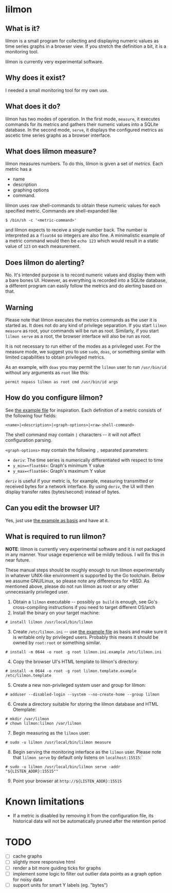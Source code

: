 # lilmon

## What is it?

lilmon is a small program for collecting and displaying numeric values as time
series graphs in a browser view. If you stretch the definition a bit, it is a
monitoring tool.

lilmon is currently very experimental software.

## Why does it exist?

I needed a small monitoring tool for my own use.

## What does it do?

lilmon has two modes of operation. In the first mode, `measure`, it executes
commands for its metrics and gathers their numeric values into a SQLite
database. In the second mode, `serve`, it displays the configured metrics as
ascetic time series graphs as a browser interface.

## What does lilmon measure?

lilmon measures numbers. To do this, lilmon is given a set of *metrics*. Each
metric has a

- name
- description
- graphing options
- command.

lilmon uses raw shell-commands to obtain these numeric values for each specified
metric. Commands are shell-expanded like

    $ /bin/sh -c '<metric-command>'

and lilmon expects to receive a single number back. The number is interpreted as
a `float64` so integers are also fine. A minimalistic example of a metric
command would then be `echo 123` which would result in a static value of `123`
on each measurement.

## Does lilmon do alerting?

No. It's intended purpose is to record numeric values and display them with a
bare bones UI. However, as everything is recorded into a SQLite database, a
different program can easily follow the metrics and do alerting based on that.

## Warning

Please note that lilmon executes the metrics commands as the user it is started
as. It does not do any kind of privilege separation. If you start `lilmon
measure` as root, your commands will be run as root. Similarly, if you start
`lilmon serve` as a root, the browser interface will also be run as root.

It is not necessary to run either of the modes as a privileged user. For the
measure mode, we suggest you to use `sudo`, `doas`, or something similar with
limited capabilities to obtain privileged metrics.

As an example, with `doas` you may permit the `lilmon` user to run
`/usr/bin/id` without any arguments as `root` like this:

```doas
permit nopass lilmon as root cmd /usr/bin/id args
```

## How do you configure lilmon?

See [the example file](lilmon.ini.example) for inspiration. Each definition of a
metric consists of the following four fields:

    <name>|<description>|<graph-options>|<raw-shell-command>

The shell command may contain `|` characters -- it will not affect configuration
parsing.

`<graph-options>` may contain the following `,` separated parameters:

  - `deriv`: The time series is numerically differentiated with respect to time
  - `y_min=<float64>`: Graph's minimum Y value
  - `y_max=<float64>`: Graph's maximum Y value

`deriv` is useful if your metric is, for example, measuring transmitted or
received bytes for a network interface. By using `deriv`, the UI will then
display transfer rates (bytes/second) instead of bytes.

## Can you edit the browser UI?

Yes, just use [the example as basis](lilmon.template.example) and have at it.

## What is required to run lilmon?

**NOTE**: lilmon is currently very experimental software and it is not packaged
in any manner. Your usage experience will be mildly tedious. I will fix this in
near future.

These manual steps should be roughly enough to run lilmon experimentally in
whatever UNIX-like environment is supported by the Go toolchain. Below we assume
GNU/Linux, so please note any differences for *BSD. As mentioned above, please
do not run lilmon as root or any other unnecessarily privileged user.

1. Obtain a `lilmon` executable -- possibly `go build` is enough, see Go's
   cross-compiling instructions if you need to target different OS/arch
2. Install the binary on your target machine:
```
# install lilmon /usr/local/bin/lilmon
```
3. Create `/etc/lilmon.ini` -- use [the example file](lilmon.ini.example) as
   basis and make sure it is writable only by privileged users. Probably this
   means it should be owned by `root:root` or something similar.
```
# install -m 0644 -o root -g root lilmon.ini.example /etc/lilmon.ini
```

4. Copy the browser UI's HTML template to lilmon's directory:
```
# install -m 0644 -o root -g root lilmon.template.example /etc/lilmon.template
```
5. Create a new non-privileged system user and group for lilmon:
```
# adduser --disabled-login --system --no-create-home --group lilmon
```
6. Create a directory suitable for storing the lilmon database and HTML
   Otemplate:
```
# mkdir /var/lilmon
# chown lilmon:lilmon /var/lilmon
```
7. Begin measuring as the `lilmon` user:
```
# sudo -u lilmon /usr/local/bin/lilmon measure
```
8. Begin serving the monitoring interface as the `lilmon` user. Please note that
   `lilmon serve` by default only listens on `localhost:15515`:`
```
# sudo -u lilmon /usr/local/bin/lilmon serve -addr "${LISTEN_ADDR}:15515""
```
9. Point your browser at `http://${LISTEN_ADDR}:15515`


# Known limitations

- If a metric is disabled by removing it from the configuration file, its
  historical data will not be automatically pruned after the retention period

# TODO

- [ ] cache graphs
- [ ] slightly more responsive html
- [ ] render a bit more guiding ticks for graphs
- [ ] implement some logic to filter out outlier data points as a graph option for noisy data
- [ ] support units for smart Y labels (eg. "bytes")
